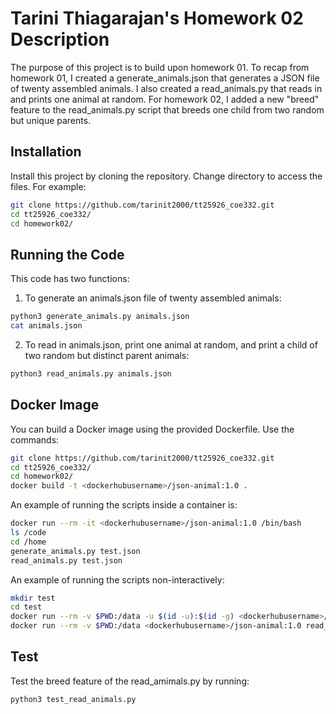 # Tarini Thiagarajan's Homework 02 Description

The purpose of this project is to build upon homework 01. To recap from homework 01, I created a generate_animals.json 
that generates a JSON file of twenty assembled animals. I also created a read_animals.py that reads in and prints one animal at random.
For homework 02, I added a new "breed" feature to the read_animals.py script that breeds one child from two random but unique parents. 

## Installation

Install this project by cloning the repository. Change directory to access the files. For example:

```bash
git clone https://github.com/tarinit2000/tt25926_coe332.git
cd tt25926_coe332/
cd homework02/
```

## Running the Code

This code has two functions: 

1) To generate an animals.json file of twenty assembled animals: 

```bash
python3 generate_animals.py animals.json
cat animals.json
```

2) To read in animals.json, print one animal at random, and print a child of two random but distinct parent animals:

```bash
python3 read_animals.py animals.json
```

## Docker Image

You can build a Docker image using the provided Dockerfile. Use the commands:

```bash
git clone https://github.com/tarinit2000/tt25926_coe332.git
cd tt25926_coe332/
cd homework02/
docker build -t <dockerhubusername>/json-animal:1.0 .
```

An example of running the scripts inside a container is:

```bash
docker run --rm -it <dockerhubusername>/json-animal:1.0 /bin/bash
ls /code
cd /home
generate_animals.py test.json
read_animals.py test.json
```

An example of running the scripts non-interactively:

```bash
mkdir test
cd test
docker run --rm -v $PWD:/data -u $(id -u):$(id -g) <dockerhubusername>/json-animal:1.0 generate_animals.py /data/animals.json
docker run --rm -v $PWD:/data <dockerhubusername>/json-animal:1.0 read_animals.py /data/animals.json
```

## Test

Test the breed feature of the read_amimals.py by running:

```bash
python3 test_read_animals.py
```
